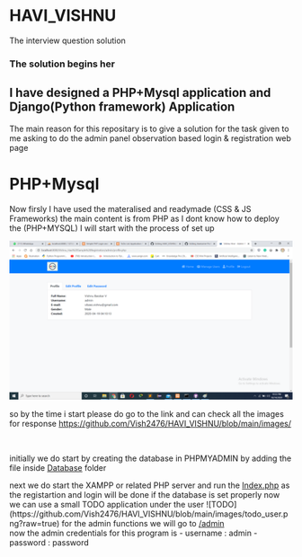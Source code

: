 # HAVI_VISHNU
The interview question solution 


### The solution begins her
## I have designed a PHP+Mysql application and Django(Python framework) Application

The main reason for this repositary is to give a solution for the task given to me asking to do the admin panel observation based login & registration web page  

# PHP+Mysql
Now firsly I have used the materalised and readymade (CSS & JS Frameworks)
the main content is from PHP as I dont know how to deploy the (PHP+MYSQL) I will start with the process of set up

![ADMIN PROFILE](https://github.com/Vish2476/HAVI_VISHNU/blob/main/images/admin_profile.png?raw=true)

so by the time i start please do go to the link and can check all the images for response https://github.com/Vish2476/HAVI_VISHNU/blob/main/images/

<br>

initially we do start by creating the database in PHPMYADMIN by adding the file inside <a href="https://github.com/Vish2476/HAVI_VISHNU/blob/main/database/">Database</a> folder 
</hr>
next we do start the XAMPP or related PHP server and run the <a href="https://github.com/Vish2476/HAVI_VISHNU/blob/main/index.php">Index.php</a>
as the registartion and login will be done if the database is set properly now we can use a small TODO application under the user 
![TODO](https://github.com/Vish2476/HAVI_VISHNU/blob/main/images/todo_user.png?raw=true) 
for the admin functions we will go to <a href="https://github.com/Vish2476/HAVI_VISHNU/blob/main/admin/">/admin</a>
<br>
now the admin credentials for this program is 
- username : admin
- password : password
